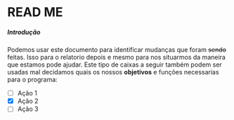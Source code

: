 # READ ME
##### Introdução
Podemos usar este documento para identificar mudanças que foram ~~sendo~~ feitas. Isso para o relatorio depois e mesmo para nos situarmos da maneira que estamos pode ajudar.
Este tipo de caixas a seguir também podem ser usadas mal decidamos quais os nossos __objetivos__ e funções necessarias para o programa:
- [ ] Ação 1
- [x] Ação 2
- [ ] Ação 3
